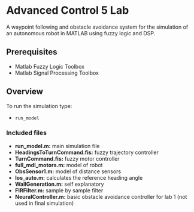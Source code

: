 # Advanced Control 5 Lab
A waypoint following and obstacle avoidance system for the simulation of an autonomous robot in MATLAB using fuzzy logic and DSP. 

## Prerequisites
- Matlab Fuzzy Logic Toolbox 
- Matlab Signal Processing Toolbox

## Overview
To run the simulation type:
- `run_model`

### Included files
- **run_model.m:** main simulation file
- **HeadingsToTurnCommand.fis:** fuzzy trajectory controller
- **TurnCommand.fis:** fuzzy motor controller
- **full_mdl_motors.m:** model of robot
- **ObsSensor1.m:** model of distance sensors
- **los_auto.m:** calculates the reference heading angle
- **WallGeneration.m:** self explanatory
- **FIRFilter.m:** sample by sample filter 
- **NeuralController.m:** basic obstacle avoidance controller for lab 1 (not used in final simulation)


